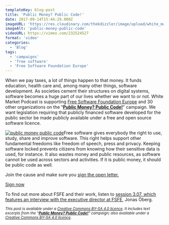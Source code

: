 ```yaml
---
templateKey: blog-post
title: 'Public Money? Public Code!'
date: 2017-09-14T15:44:29.000Z
imageURL: 'https://res.cloudinary.com/thekdizzler/image/upload/white_market/public-money-public-code.jpg'
imageAlt: 'public-money-public-code'
videoURL: https://vimeo.com/232524527
format: 'video'
categories:
  - 'Blog'
tags:
  - 'campaigns'
  - 'free software'
  - 'Free Software Foundation Europe'
---
```


When we pay taxes, a lot of things happen to that money. It funds education, health care and, among many other things, software development. As societies cement their structures on digital systems, software becomes a huge part of our lives whether we want to or not. White Market Podcast is supporting [Free Software Foundation Europe](https://fsfe.org/) and 30 other organizations on the “[**Public Money? Public Code!**](https://publiccode.eu/)” campaign. We want legislation requiring that publicly financed software developed for the public sector be made publicly available under a free and open source software licence.

[![public money public code](https://fsfe.org/contribute/promopics/pmpc-sticker-thumb.png)](https://publiccode.eu/)Free software gives everybody the right to use, study, share and improve software. This right helps support other fundamental freedoms like freedom of speech, press and privacy. Keeping software locked prevents citizens from knowing how their sensitive data is used, for instance. It also wastes money and public resources, as software cannot be used across sectors and activities. If it is public money, it should be public code as well.

Join the cause and make sure you [sign the open letter.](https://publiccode.eu/)

[Sign now](https://publiccode.eu/)

To find out more about FSFE and their work, listen to [session 3.07, which features an interview with the executive director at FSFE](https://www.whitemarketpodcast.co.uk/podcasts/2016/09/01/session-3-07-fsfe-summit-2016-and-some-tunes/), Jonas Öberg.

<small>_This post is available under a [Creative Commons BY-SA 4.0 licence](https://creativecommons.org/licenses/by-sa/4.0/). It includes text excerpts from the ”**[Public Money? Public Code!](https://publiccode.eu/)**” campaign; also available under a [Creative Commons BY-SA 4.0 licence](https://creativecommons.org/licenses/by-sa/4.0/)._</small>
